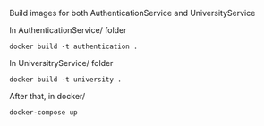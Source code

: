 ﻿Build images for both AuthenticationService and UniversityService 

In AuthenticationService/ folder

`docker build -t authentication .`

In UniversitryService/ folder

`docker build -t university .`

After that, in docker/

`docker-compose up`
